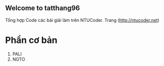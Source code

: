 ## Welcome to tatthang96

Tổng hợp Code các bài giải làm trên NTUCoder.
Trang (http://ntucoder.net) 

# Phần cơ bản

1. PALI
2. NGTO
